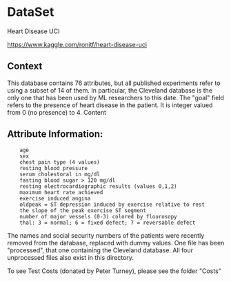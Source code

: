 # DataSet
Heart Disease UCI

https://www.kaggle.com/ronitf/heart-disease-uci

## Context

This database contains 76 attributes, but all published experiments refer to using a subset of 14 of them. In particular, the Cleveland database is the only one that has been used by ML researchers to
this date. The "goal" field refers to the presence of heart disease in the patient. It is integer valued from 0 (no presence) to 4.
Content


## Attribute Information:

        age
        sex
        chest pain type (4 values)
        resting blood pressure
        serum cholestoral in mg/dl
        fasting blood sugar > 120 mg/dl
        resting electrocardiographic results (values 0,1,2)
        maximum heart rate achieved
        exercise induced angina
        oldpeak = ST depression induced by exercise relative to rest
        the slope of the peak exercise ST segment
        number of major vessels (0-3) colored by flourosopy
        thal: 3 = normal; 6 = fixed defect; 7 = reversable defect

The names and social security numbers of the patients were recently removed from the database, replaced with dummy values. One file has been "processed", that one containing the Cleveland database. All four unprocessed files also exist in this directory.

To see Test Costs (donated by Peter Turney), please see the folder "Costs" 
